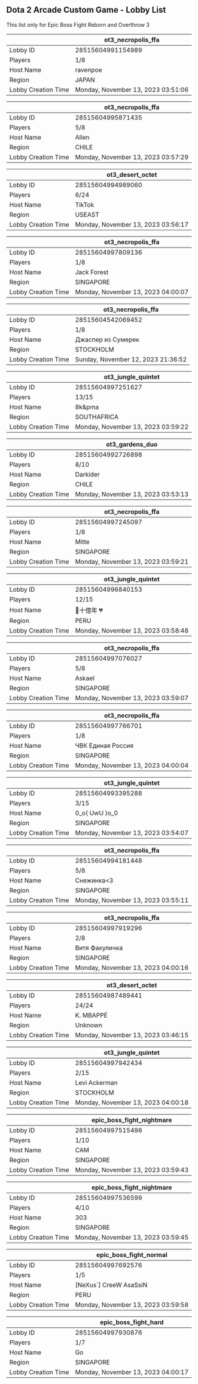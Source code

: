 ## Dota 2 Arcade Custom Game - Lobby List

This list only for Epic Boss Fight Reborn and Overthrow 3

|  | ot3_necropolis_ffa |
| ------ | ------ |
| Lobby ID | 28515604991154989 |
| Players | 1/8 |
| Host Name | ravenpoe |
| Region | JAPAN |
| Lobby Creation Time | Monday, November 13, 2023 03:51:06 |


|  | ot3_necropolis_ffa |
| ------ | ------ |
| Lobby ID | 28515604995871435 |
| Players | 5/8 |
| Host Name | Allen |
| Region | CHILE |
| Lobby Creation Time | Monday, November 13, 2023 03:57:29 |


|  | ot3_desert_octet |
| ------ | ------ |
| Lobby ID | 28515604994989060 |
| Players | 6/24 |
| Host Name | TikTok |
| Region | USEAST |
| Lobby Creation Time | Monday, November 13, 2023 03:56:17 |


|  | ot3_necropolis_ffa |
| ------ | ------ |
| Lobby ID | 28515604997809136 |
| Players | 1/8 |
| Host Name | Jack Forest |
| Region | SINGAPORE |
| Lobby Creation Time | Monday, November 13, 2023 04:00:07 |


|  | ot3_necropolis_ffa |
| ------ | ------ |
| Lobby ID | 28515604542069452 |
| Players | 1/8 |
| Host Name | Джаспер из Сумерек |
| Region | STOCKHOLM |
| Lobby Creation Time | Sunday, November 12, 2023 21:36:52 |


|  | ot3_jungle_quintet |
| ------ | ------ |
| Lobby ID | 28515604997251627 |
| Players | 13/15 |
| Host Name | 8k&pma |
| Region | SOUTHAFRICA |
| Lobby Creation Time | Monday, November 13, 2023 03:59:22 |


|  | ot3_gardens_duo |
| ------ | ------ |
| Lobby ID | 28515604992726898 |
| Players | 8/10 |
| Host Name | Darkider |
| Region | CHILE |
| Lobby Creation Time | Monday, November 13, 2023 03:53:13 |


|  | ot3_necropolis_ffa |
| ------ | ------ |
| Lobby ID | 28515604997245097 |
| Players | 1/8 |
| Host Name | Mitte |
| Region | SINGAPORE |
| Lobby Creation Time | Monday, November 13, 2023 03:59:21 |


|  | ot3_jungle_quintet |
| ------ | ------ |
| Lobby ID | 28515604996840153 |
| Players | 12/15 |
| Host Name | 🥀十億年 💔 |
| Region | PERU |
| Lobby Creation Time | Monday, November 13, 2023 03:58:48 |


|  | ot3_necropolis_ffa |
| ------ | ------ |
| Lobby ID | 28515604997076027 |
| Players | 5/8 |
| Host Name | Askael |
| Region | SINGAPORE |
| Lobby Creation Time | Monday, November 13, 2023 03:59:07 |


|  | ot3_necropolis_ffa |
| ------ | ------ |
| Lobby ID | 28515604997766701 |
| Players | 1/8 |
| Host Name | ЧВК Единая Россия |
| Region | SINGAPORE |
| Lobby Creation Time | Monday, November 13, 2023 04:00:04 |


|  | ot3_jungle_quintet |
| ------ | ------ |
| Lobby ID | 28515604993395288 |
| Players | 3/15 |
| Host Name | 0_o( UwU )o_0 |
| Region | SINGAPORE |
| Lobby Creation Time | Monday, November 13, 2023 03:54:07 |


|  | ot3_necropolis_ffa |
| ------ | ------ |
| Lobby ID | 28515604994181448 |
| Players | 5/8 |
| Host Name | Снежинка<3 |
| Region | SINGAPORE |
| Lobby Creation Time | Monday, November 13, 2023 03:55:11 |


|  | ot3_necropolis_ffa |
| ------ | ------ |
| Lobby ID | 28515604997919296 |
| Players | 2/8 |
| Host Name | Витя Факуличка |
| Region | SINGAPORE |
| Lobby Creation Time | Monday, November 13, 2023 04:00:16 |


|  | ot3_desert_octet |
| ------ | ------ |
| Lobby ID | 28515604987489441 |
| Players | 24/24 |
| Host Name | K. MBAPPÉ |
| Region | Unknown |
| Lobby Creation Time | Monday, November 13, 2023 03:46:15 |


|  | ot3_jungle_quintet |
| ------ | ------ |
| Lobby ID | 28515604997942434 |
| Players | 2/15 |
| Host Name | Levi Ackerman |
| Region | STOCKHOLM |
| Lobby Creation Time | Monday, November 13, 2023 04:00:18 |


|  | epic_boss_fight_nightmare |
| ------ | ------ |
| Lobby ID | 28515604997515498 |
| Players | 1/10 |
| Host Name | CAM |
| Region | SINGAPORE |
| Lobby Creation Time | Monday, November 13, 2023 03:59:43 |


|  | epic_boss_fight_nightmare |
| ------ | ------ |
| Lobby ID | 28515604997536599 |
| Players | 4/10 |
| Host Name | 303 |
| Region | SINGAPORE |
| Lobby Creation Time | Monday, November 13, 2023 03:59:45 |


|  | epic_boss_fight_normal |
| ------ | ------ |
| Lobby ID | 28515604997692576 |
| Players | 1/5 |
| Host Name | [NeXus`] CreeW AsaSsiN |
| Region | PERU |
| Lobby Creation Time | Monday, November 13, 2023 03:59:58 |


|  | epic_boss_fight_hard |
| ------ | ------ |
| Lobby ID | 28515604997930876 |
| Players | 1/7 |
| Host Name | Go |
| Region | SINGAPORE |
| Lobby Creation Time | Monday, November 13, 2023 04:00:17 |


